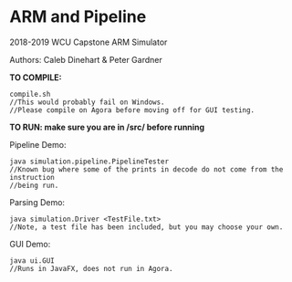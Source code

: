 # ARM and Pipeline
2018-2019 WCU Capstone ARM Simulator

Authors: Caleb Dinehart & Peter Gardner


<b>TO COMPILE:</b>

    compile.sh
    //This would probably fail on Windows.
    //Please compile on Agora before moving off for GUI testing.


<b>TO RUN: make sure you are in /src/ before running</b>

Pipeline Demo:

    java simulation.pipeline.PipelineTester
    //Known bug where some of the prints in decode do not come from the instruction
    //being run.
    
Parsing Demo:

    java simulation.Driver <TestFile.txt>
    //Note, a test file has been included, but you may choose your own.
    
    
GUI Demo:

    java ui.GUI
    //Runs in JavaFX, does not run in Agora.
